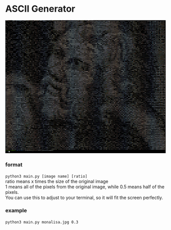 # ASCII Generator
![alt text](sample.png)
### format   
```python3 main.py [image name] [ratio]```  
ratio means x times the size of the original image  
1 means all of the pixels from the original image, while 0.5 means half of the pixels.  
You can use this to adjust to your terminal, so it will fit the screen perfectly.   
### example  
```python3 main.py monalisa.jpg 0.3```


